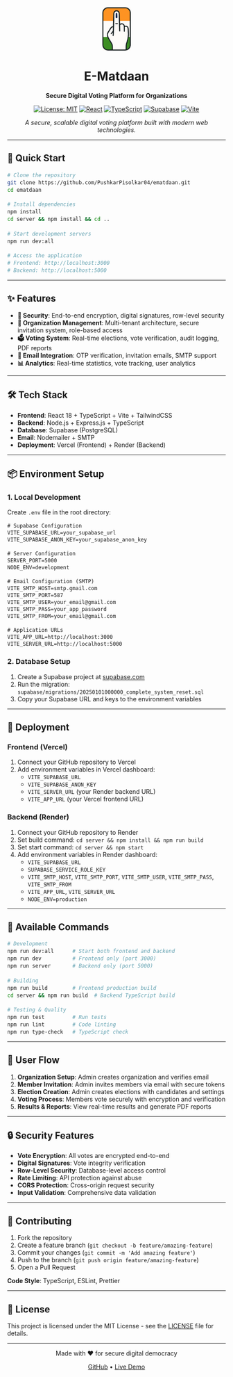 <div align="center">
  <img src="public/logo.png" alt="E-Matdaan Logo" width="auto" height="100" />
  <h1>E-Matdaan</h1>
  <p><strong>Secure Digital Voting Platform for Organizations</strong></p>
  
  [![License: MIT](https://img.shields.io/badge/License-MIT-yellow.svg)](https://opensource.org/licenses/MIT)
  [![React](https://img.shields.io/badge/React-18.2.0-blue.svg)](https://reactjs.org/)
  [![TypeScript](https://img.shields.io/badge/TypeScript-5.2.2-blue.svg)](https://www.typescriptlang.org/)
  [![Supabase](https://img.shields.io/badge/Supabase-Latest-green.svg)](https://supabase.com/)
  [![Vite](https://img.shields.io/badge/Vite-5.4.19-purple.svg)](https://vitejs.dev/)
  
  <p align="center">
    <em>A secure, scalable digital voting platform built with modern web technologies.</em>
  </p>
</div>

---

## 🚀 Quick Start

```bash
# Clone the repository
git clone https://github.com/PushkarPisolkar04/ematdaan.git
cd ematdaan

# Install dependencies
npm install
cd server && npm install && cd ..

# Start development servers
npm run dev:all

# Access the application
# Frontend: http://localhost:3000
# Backend: http://localhost:5000
```

---

## ✨ Features

- **🔐 Security**: End-to-end encryption, digital signatures, row-level security
- **🏢 Organization Management**: Multi-tenant architecture, secure invitation system, role-based access
- **🗳️ Voting System**: Real-time elections, vote verification, audit logging, PDF reports
- **📧 Email Integration**: OTP verification, invitation emails, SMTP support
- **📊 Analytics**: Real-time statistics, vote tracking, user analytics

---

## 🛠️ Tech Stack

- **Frontend**: React 18 + TypeScript + Vite + TailwindCSS
- **Backend**: Node.js + Express.js + TypeScript
- **Database**: Supabase (PostgreSQL)
- **Email**: Nodemailer + SMTP
- **Deployment**: Vercel (Frontend) + Render (Backend)

---

## 📦 Environment Setup

### **1. Local Development**
Create `.env` file in the root directory:
```env
# Supabase Configuration
VITE_SUPABASE_URL=your_supabase_url
VITE_SUPABASE_ANON_KEY=your_supabase_anon_key

# Server Configuration
SERVER_PORT=5000
NODE_ENV=development

# Email Configuration (SMTP)
VITE_SMTP_HOST=smtp.gmail.com
VITE_SMTP_PORT=587
VITE_SMTP_USER=your_email@gmail.com
VITE_SMTP_PASS=your_app_password
VITE_SMTP_FROM=your_email@gmail.com

# Application URLs
VITE_APP_URL=http://localhost:3000
VITE_SERVER_URL=http://localhost:5000
```

### **2. Database Setup**
1. Create a Supabase project at [supabase.com](https://supabase.com)
2. Run the migration: `supabase/migrations/20250101000000_complete_system_reset.sql`
3. Copy your Supabase URL and keys to the environment variables

---

## 🚀 Deployment

### **Frontend (Vercel)**
1. Connect your GitHub repository to Vercel
2. Add environment variables in Vercel dashboard:
   - `VITE_SUPABASE_URL`
   - `VITE_SUPABASE_ANON_KEY`
   - `VITE_SERVER_URL` (your Render backend URL)
   - `VITE_APP_URL` (your Vercel frontend URL)

### **Backend (Render)**
1. Connect your GitHub repository to Render
2. Set build command: `cd server && npm install && npm run build`
3. Set start command: `cd server && npm start`
4. Add environment variables in Render dashboard:
   - `VITE_SUPABASE_URL`
   - `SUPABASE_SERVICE_ROLE_KEY`
   - `VITE_SMTP_HOST`, `VITE_SMTP_PORT`, `VITE_SMTP_USER`, `VITE_SMTP_PASS`, `VITE_SMTP_FROM`
   - `VITE_APP_URL`, `VITE_SERVER_URL`
   - `NODE_ENV=production`

---

## 🔧 Available Commands

```bash
# Development
npm run dev:all      # Start both frontend and backend
npm run dev          # Frontend only (port 3000)
npm run server       # Backend only (port 5000)

# Building
npm run build        # Frontend production build
cd server && npm run build  # Backend TypeScript build

# Testing & Quality
npm run test         # Run tests
npm run lint         # Code linting
npm run type-check   # TypeScript check
```

---

## 📱 User Flow

1. **Organization Setup**: Admin creates organization and verifies email
2. **Member Invitation**: Admin invites members via email with secure tokens
3. **Election Creation**: Admin creates elections with candidates and settings
4. **Voting Process**: Members vote securely with encryption and verification
5. **Results & Reports**: View real-time results and generate PDF reports

---

## 🔒 Security Features

- **Vote Encryption**: All votes are encrypted end-to-end
- **Digital Signatures**: Vote integrity verification
- **Row-Level Security**: Database-level access control
- **Rate Limiting**: API protection against abuse
- **CORS Protection**: Cross-origin request security
- **Input Validation**: Comprehensive data validation

---

## 🤝 Contributing

1. Fork the repository
2. Create a feature branch (`git checkout -b feature/amazing-feature`)
3. Commit your changes (`git commit -m 'Add amazing feature'`)
4. Push to the branch (`git push origin feature/amazing-feature`)
5. Open a Pull Request

**Code Style**: TypeScript, ESLint, Prettier

---

## 📄 License

This project is licensed under the MIT License - see the [LICENSE](LICENSE) file for details.

---

<div align="center">
  <p>Made with ❤️ for secure digital democracy</p>
  <p>
    <a href="https://github.com/PushkarPisolkar04/ematdaan">GitHub</a> •
    <a href="https://ematdaan.vercel.app">Live Demo</a>
  </p>
</div>
